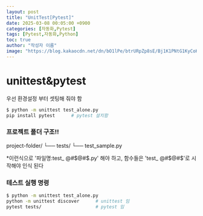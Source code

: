 ```yaml
---
layout: post
title: "UnitTest[Pytest]"
date: 2025-03-08 00:05:00 +0900
categories: [자동화,Pytest]
tags: [Pytest,자동화,Python]
toc: true
author: "작성자 이름"
image: "https://blog.kakaocdn.net/dn/bO1lPe/btrURpZp8sE/Bj1K1PNtG1KyCoKC8vCGu1/tfile.svg"
---     
```


# unittest&pytest  
우선 환경설정 부터 셋팅해 줘야 함
  
```bash
$ python -m unittest test_alone.py
pip install pytest      # pytest 설치함
```

### 프로젝트 폴더 구조!!    

  
project-folder/
└── tests/
    └── test_sample.py


  
*이런식으로 '파일명:test_ @#$@#$.py' 해야 하고, 함수들은 'test_ @#$@#$'로 시작해야 인식 된다  

### 테스트 실행 명령  
```bash
$ python -m unittest test_alone.py
python -m unittest discover      # unittest 임
pytest tests/                    # pytest 임  
```


